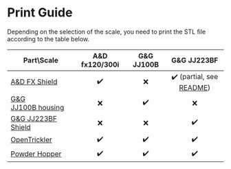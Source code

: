 # Print Guide

Depending on the selection of the scale, you need to print the STL file according to the table below. 

| Part\Scale                                   | A&D fx120/300i | G&G JJ100B | G&G JJ223BF                                                  |
| -------------------------------------------- |:--------------:|:----------:|:------------------------------------------------------------:|
| [A&D FX Shield](A&D%20FX%20Shield)           | ✔️             | ❌          | ✔️ (partial, see [README](G&G%20JJ223BF%20Shield/README.md)) |
| [G&G JJ100B housing](G&G%20JJ100B%20housing) | ❌              | ✔️         | ❌                                                            |
| [G&G JJ223BF Shield](G&G%20JJ223BF%20Shield) | ❌              | ❌          | ✔️                                                           |
| [OpenTrickler](OpenTrickler)                 | ✔️             | ✔️         | ✔️                                                           |
| [Powder Hopper](Powder%20Hopper)             | ✔️             | ✔️         | ✔️                                                           |


